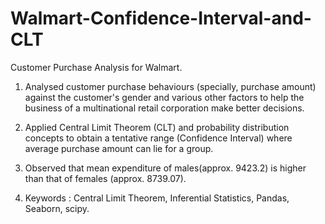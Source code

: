 # Walmart-Confidence-Interval-and-CLT
Customer Purchase Analysis for Walmart.

1) Analysed customer purchase behaviours (specially, purchase amount) against the customer's gender and various other factors to help the business of a multinational retail corporation make better decisions.

2) Applied Central Limit Theorem (CLT) and probability distribution concepts to obtain a tentative range (Confidence Interval) where average purchase amount can lie for a group.

3) Observed that mean expenditure of males(approx. 9423.2) is higher than that of females (approx. 8739.07).

4) Keywords : Central Limit Theorem, Inferential Statistics, Pandas, Seaborn, scipy.
